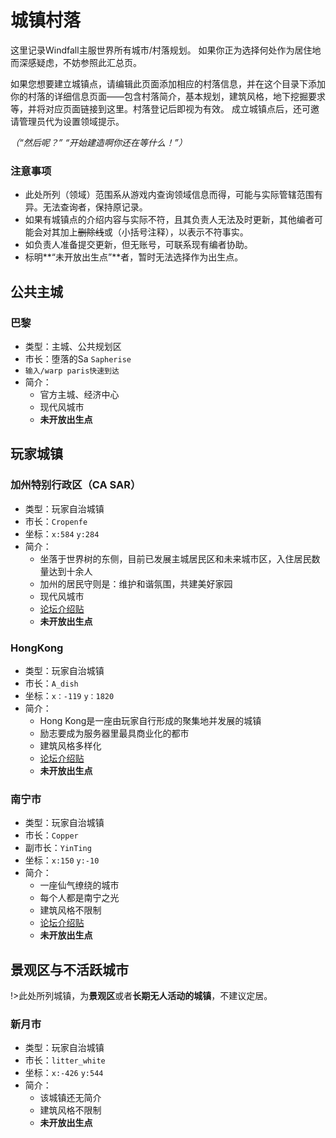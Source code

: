 # 城镇村落
这里记录Windfall主服世界所有城市/村落规划。 如果你正为选择何处作为居住地而深感疑虑，不妨参照此汇总页。

如果您想要建立城镇点，请编辑此页面添加相应的村落信息，并在这个目录下添加你的村落的详细信息页面——包含村落简介，基本规划，建筑风格，地下挖掘要求等，并将对应页面链接到这里。村落登记后即视为有效。
成立城镇点后，还可邀请管理员代为设置领域提示。

<em>（“然后呢？” “开始建造啊你还在等什么！”）</em>
### 注意事项
- 此处所列（领域）范围系从游戏内查询领域信息而得，可能与实际管辖范围有异。无法查询者，保持原记录。
- 如果有城镇点的介绍内容与实际不符，且其负责人无法及时更新，其他编者可能会对其加上~~删除线~~或（小括号注释），以表示不符事实。
- 如负责人准备提交更新，但无账号，可联系现有编者协助。
- 标明**“未开放出生点”**者，暂时无法选择作为出生点。

## 公共主城
### 巴黎
- 类型：主城、公共规划区
- 市长：堕落的Sa `Sapherise`
- `输入/warp paris快速到达`
- 简介：
  - 官方主城、经济中心
  - 现代风城市
  - **未开放出生点**
  
## 玩家城镇
### 加州特别行政区（CA SAR）
- 类型：玩家自治城镇
- 市长：`Cropenfe`
- 坐标：`x:584` `y:284`
- 简介：
  - 坐落于世界树的东侧，目前已发展主城居民区和未来城市区，入住居民数量达到十余人
  - 加州的居民守则是：维护和谐氛围，共建美好家园
  - 现代风城市
  - [论坛介绍贴](https://g.sotap.org/d/42)
  - **未开放出生点**
  
### HongKong
- 类型：玩家自治城镇
- 市长：`A_dish`
- 坐标：`x：-119` `y：1820` 
- 简介：
  - Hong Kong是一座由玩家自行形成的聚集地并发展的城镇
  - 励志要成为服务器里最具商业化的都市
  - 建筑风格多样化
  - [论坛介绍贴](https://g.sotap.org/d/49-welcome-to-hongkong)
  - **未开放出生点**
  
### 南宁市
- 类型：玩家自治城镇
- 市长：`Copper`
- 副市长：`YinTing`
- 坐标：`x:150` `y:-10`
- 简介：
  - 一座仙气缭绕的城市
  - 每个人都是南宁之光
  - 建筑风格不限制
  - [论坛介绍贴](https://g.sotap.org/d/47)
  - **未开放出生点**
  
## 景观区与不活跃城市
!>此处所列城镇，为**景观区**或者**长期无人活动的城镇**，不建议定居。

### 新月市
- 类型：玩家自治城镇
- 市长：`litter_white`
- 坐标：`x:-426` `y:544`
- 简介：
  - 该城镇还无简介
  - 建筑风格不限制
  - **未开放出生点**
